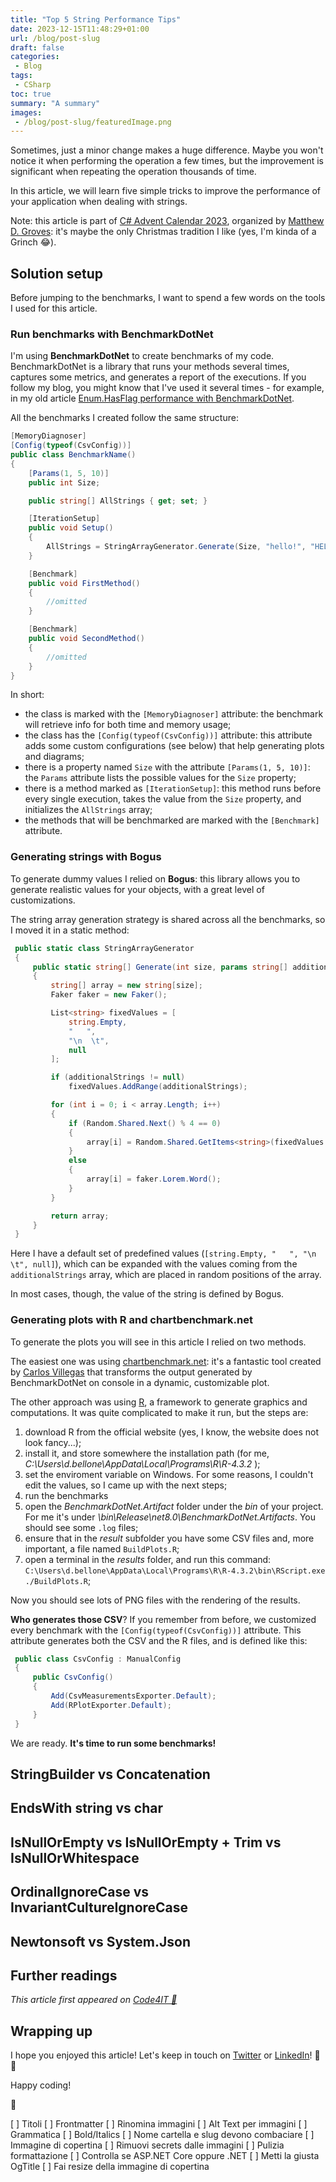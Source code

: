 ```yaml
---
title: "Top 5 String Performance Tips"
date: 2023-12-15T11:48:29+01:00
url: /blog/post-slug
draft: false
categories:
 - Blog
tags:
 - CSharp
toc: true
summary: "A summary"
images:
 - /blog/post-slug/featuredImage.png
---
```


Sometimes, just a minor change makes a huge difference. Maybe you won't notice it when performing the operation a few times, but the improvement is significant when repeating the operation thousands of time.

In this article, we will learn five simple tricks to improve the performance of your application when dealing with strings.

Note: this article is part of [C# Advent Calendar 2023](https://csadvent.christmas/), organized by [Matthew D. Groves](https://twitter.com/mgroves): it's maybe the only Christmas tradition I like (yes, I'm kinda of a Grinch 😂).

## Solution setup

Before jumping to the benchmarks, I want to spend a few words on the tools I used for this article.

### Run benchmarks with BenchmarkDotNet

I'm using **BenchmarkDotNet** to create benchmarks of my code. BenchmarkDotNet is a library that runs your methods several times, captures some metrics, and generates a report of the executions. If you follow my blog, you might know that I've used it several times - for example, in my old article [Enum.HasFlag performance with BenchmarkDotNet](https://www.code4it.dev/blog/hasflag-performance-benchmarkdotnet/).

All the benchmarks I created follow the same structure:

```cs
[MemoryDiagnoser]
[Config(typeof(CsvConfig))]
public class BenchmarkName()
{
    [Params(1, 5, 10)]
    public int Size;

    public string[] AllStrings { get; set; }

    [IterationSetup]
    public void Setup()
    {
        AllStrings = StringArrayGenerator.Generate(Size, "hello!", "HELLO!");
    }

    [Benchmark]
    public void FirstMethod()
    {
        //omitted
    }

    [Benchmark]
    public void SecondMethod()
    {
        //omitted
    }
}
```

In short:

- the class is marked with the `[MemoryDiagnoser]` attribute: the benchmark will retrieve info for both time and memory usage;
- the class has the `[Config(typeof(CsvConfig))]` attribute: this attribute adds some custom configurations (see below) that help generating plots and diagrams;
- there is a property named `Size` with the attribute `[Params(1, 5, 10)]`: the `Params` attribute lists the possible values for the `Size` property;
- there is a method marked as `[IterationSetup]`: this method runs before every single execution, takes the value from the `Size` property, and initializes the `AllStrings` array;
- the methods that will be benchmarked are marked with the `[Benchmark]` attribute.

### Generating strings with Bogus

To generate dummy values I relied on **Bogus**: this library allows you to generate realistic values for your objects, with a great level of customizations.

The string array generation strategy is shared across all the benchmarks, so I moved it in a static method:

```cs
 public static class StringArrayGenerator
 {
     public static string[] Generate(int size, params string[] additionalStrings)
     {
         string[] array = new string[size];
         Faker faker = new Faker();

         List<string> fixedValues = [
             string.Empty,
             "   ",
             "\n  \t",
             null
         ];

         if (additionalStrings != null)
             fixedValues.AddRange(additionalStrings);

         for (int i = 0; i < array.Length; i++)
         {
             if (Random.Shared.Next() % 4 == 0)
             {
                 array[i] = Random.Shared.GetItems<string>(fixedValues.ToArray(), 1).First();
             }
             else
             {
                 array[i] = faker.Lorem.Word();
             }
         }

         return array;
     }
 }
```

Here I have a default set of predefined values (`[string.Empty, "   ", "\n  \t", null]`), which can be expanded with the values coming from the `additionalStrings` array, which are placed in random positions of the array.

In most cases, though, the value of the string is defined by Bogus.

### Generating plots with R and chartbenchmark.net

To generate the plots you will see in this article I relied on two methods.

The easiest one was using [chartbenchmark.net](https://chartbenchmark.net/): it's a fantastic tool created by [Carlos Villegas](https://github.com/yv989c) that transforms the output generated by BenchmarkDotNet on console in a dynamic, customizable plot.

The other approach was using [R](https://cran.r-project.org/bin/windows/base/), a framework to generate graphics and computations. It was quite complicated to make it run, but the steps are:

1. download R from the official website (yes, I know, the website does not look fancy...);
2. install it, and store somewhere the installation path (for me, *C:\Users\d.bellone\AppData\Local\Programs\R\R-4.3.2* );
3. set the enviroment variable on Windows. For some reasons, I couldn't edit the values, so I came up with the next steps;
4. run the benchmarks
5. open the *BenchmarkDotNet.Artifact* folder under the *bin* of your project. For me it's under *\bin\Release\net8.0\BenchmarkDotNet.Artifacts*. You should see some `.log` files;
6. ensure that in the *result* subfolder you have some CSV files and, more important, a file named `BuildPlots.R`;
7. open a terminal in the *results* folder, and run this command: `C:\Users\d.bellone\AppData\Local\Programs\R\R-4.3.2\bin\RScript.exe ./BuildPlots.R`;

Now you should see lots of PNG files with the rendering of the results.

**Who generates those CSV**? If you remember from before, we customized every benchmark with the `[Config(typeof(CsvConfig))]` attribute. This attribute generates both the CSV and the R files, and is defined like this:

```cs
 public class CsvConfig : ManualConfig
 {
     public CsvConfig()
     {
         Add(CsvMeasurementsExporter.Default);
         Add(RPlotExporter.Default);
     }
 }
```

We are ready. **It's time to run some benchmarks!**


## StringBuilder vs Concatenation

## EndsWith string vs char

## IsNullOrEmpty vs IsNullOrEmpty + Trim vs IsNullOrWhitespace

## OrdinalIgnoreCase vs InvariantCultureIgnoreCase 

## Newtonsoft vs System.Json

## Further readings

_This article first appeared on [Code4IT 🐧](https://www.code4it.dev/)_


## Wrapping up


I hope you enjoyed this article! Let's keep in touch on [Twitter](https://twitter.com/BelloneDavide) or [LinkedIn](https://www.linkedin.com/in/BelloneDavide/)! 🤜🤛

Happy coding!

🐧


[ ] Titoli
[ ] Frontmatter
[ ] Rinomina immagini
[ ] Alt Text per immagini
[ ] Grammatica
[ ] Bold/Italics
[ ] Nome cartella e slug devono combaciare
[ ] Immagine di copertina
[ ] Rimuovi secrets dalle immagini
[ ] Pulizia formattazione
[ ] Controlla se ASP.NET Core oppure .NET
[ ] Metti la giusta OgTitle
[ ] Fai resize della immagine di copertina